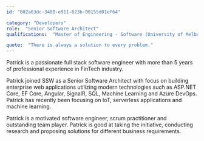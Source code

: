 ```yaml
---
id: "802a63dc-3480-e911-823b-00155d01ef64"

category: "Developers"
role:  "Senior Software Architect"
qualifications:  "Master of Engineering - Software (University of Melbourne)"

quote:  "There is always a solution to every problem."
---
```


Patrick is a passionate full stack software engineer with more than 5 years of professional experience in FinTech industry.   

Patrick joined SSW as a Senior Software Architect with focus on building enterprise web applications utilizing modern technologies such as ASP.NET Core, EF Core, Angular, SignalR, SQL, Machine Learning and Azure DevOps.  
Patrick has recently been focusing on IoT, serverless applications and machine learning.   

Patrick is a motivated software engineer, scrum practitioner and outstanding team player. Patrick is good at taking the initiative, conducting research and proposing solutions for different business requirements. 
